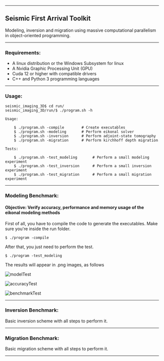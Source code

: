 ___

## Seismic First Arrival Toolkit

Modeling, inversion and migration using massive computational parallelism in object-oriented programming.
___

### Requirements:

- A linux distribution or the Windows Subsystem for linux
- A Nvidia Graphic Processing Unit (GPU)
- Cuda 12 or higher with compatible drivers
- C++ and Python 3 programming languages    
____

### Usage:

```console
seismic_imaging_3D$ cd run/
seismic_imaging_3D/run/$ ./program.sh -h

Usage:

    $ ./program.sh -compile        # Create executables 
    $ ./program.sh -modeling       # Perform eikonal solver          
    $ ./program.sh -inversion      # Perform adjoint-state tomography
    $ ./program.sh -migration      # Perform kirchhoff depth migration

Tests:

    $ ./program.sh -test_modeling       # Perform a small modeling experiment          
    $ ./program.sh -test_inversion      # Perform a small inversion experiment
    $ ./program.sh -test_migration      # Perform a small migration experiment         
```
___

### Modeling Benchmark:

#### Objective: Verify accuracy, performance and memory usage of the eikonal modeling methods 

First of all, you have to compile the code to generate the executables. Make sure you're inside the run folder.

```console
$ ./program -compile
```

After that, you just need to perform the test.

```console
$ ./program -test_modeling
```
The results will appear in .png images, as follows

![modelTest](https://github.com/phbastosa/first_break_imaging_3D/assets/44127778/1f3a5a3b-a9d3-431c-9f8d-ddc3e3752dd1)

![accuracyTest](https://github.com/phbastosa/first_break_imaging_3D/assets/44127778/bcfbdf24-6236-4867-87f8-b53a840ba8dd)

![benchmarkTest](https://github.com/phbastosa/first_break_imaging_3D/assets/44127778/f2b0dfc8-3f7a-497e-acac-aae0b854fd38)
___

### Inversion Benchmark:

Basic inversion scheme with all steps to perform it.

___

### Migration Benchmark:

Basic migration scheme with all steps to perform it.

___

